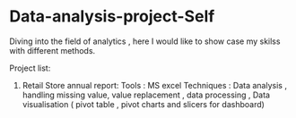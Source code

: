 # Data-analysis-project-Self

Diving into the field of analytics , here I would like to show case my skilss with different methods.

Project list:
1) Retail Store annual report:
   Tools : MS excel
   Techniques : Data analysis , handling missing value, value replacement , data processing , Data visualisation ( pivot table , pivot charts and slicers for dashboard)

